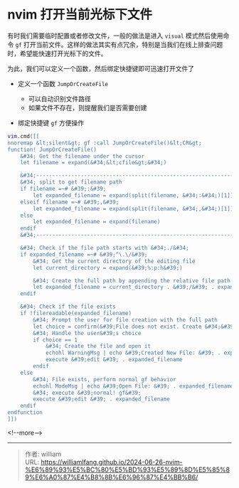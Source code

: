 # nvim 打开当前光标下文件


有时我们需要临时配置或者修改文件，一般的做法是进入 `visual` 模式然后使用命令 `gf` 打开当前文件。这样的做法其实有点冗余，特别是当我们在线上排查问题时，希望能快速打开光标下的文件。

为此，我们可以定义一个函数，然后绑定快捷键即可迅速打开文件了

- 定义一个函数 `JumpOrCreateFile`

    - 可以自动识别文件路径
    - 如果文件不存在，则提醒我们是否需要创建

- 绑定快捷键 `gf` 方便操作


```lua
vim.cmd([[
nnoremap &lt;silent&gt; gf :call JumpOrCreateFile()&lt;CR&gt;
function! JumpOrCreateFile()
    &#34; Get the filename under the cursor
    let filename = expand(&#34;&lt;cfile&gt;&#34;)

    &#34;--------------------------------------------------------------------------
    &#34; split to get filename path
    if filename =~# &#39;:&#39;
        let expanded_filename = expand(split(filename, &#34;:&#34;)[1])
    elseif filename =~# &#39;,&#39;
        let expanded_filename = expand(split(filename, &#34;,&#34;)[1])
    else
        let expanded_filename = expand(filename)
    endif
    &#34;--------------------------------------------------------------------------

    &#34; Check if the file path starts with &#34;./&#34;
    if expanded_filename =~# &#39;^\.\/&#39;
        &#34; Get the current directory of the editing file
        let current_directory = expand(&#39;%:p:h&#39;)

        &#34; Create the full path by appending the relative file path
        let expanded_filename = current_directory . &#39;/&#39; . expanded_filename
    endif

    &#34; Check if the file exists
    if !filereadable(expanded_filename)
        &#34; Prompt the user for file creation with the full path
        let choice = confirm(&#39;File does not exist. Create &#34;&#39; . expanded_filename . &#39;&#34;?&#39;, &#34;&amp;Yes\n&amp;No&#34;, 1)
        &#34; Handle the user&#39;s choice
        if choice == 1
            &#34; Create the file and open it
            echohl WarningMsg | echo &#39;Created New File: &#39; . expanded_filename | echohl None
            execute &#39;edit &#39; . expanded_filename
        endif
    else
        &#34; File exists, perform normal gf behavior
        echohl ModeMsg | echo &#39;Open File: &#39; . expanded_filename | echohl None
        &#34; execute &#39;normal! gf&#39;
        execute &#39;edit &#39; . expanded_filename
    endif
endfunction
]])
```

&lt;!--more--&gt;


---

> 作者: william  
> URL: https://williamlfang.github.io/2024-06-26-nvim-%E6%89%93%E5%BC%80%E5%BD%93%E5%89%8D%E5%85%89%E6%A0%87%E4%B8%8B%E6%96%87%E4%BB%B6/  

